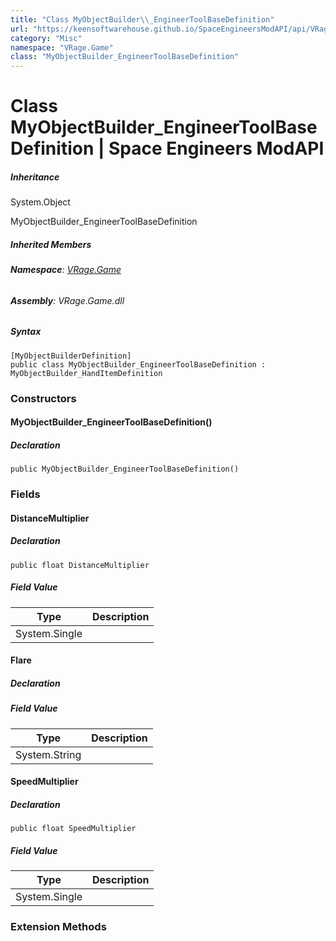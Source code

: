```yaml
---
title: "Class MyObjectBuilder\\_EngineerToolBaseDefinition"
url: "https://keensoftwarehouse.github.io/SpaceEngineersModAPI/api/VRage.Game.MyObjectBuilder_EngineerToolBaseDefinition.html"
category: "Misc"
namespace: "VRage.Game"
class: "MyObjectBuilder_EngineerToolBaseDefinition"
---
```


# Class MyObjectBuilder\_EngineerToolBaseDefinition | Space Engineers ModAPI

##### Inheritance

System.Object

MyObjectBuilder\_EngineerToolBaseDefinition

##### Inherited Members

###### **Namespace**: [VRage.Game](https://keensoftwarehouse.github.io/SpaceEngineersModAPI/api/VRage.Game.html)

###### **Assembly**: VRage.Game.dll

##### Syntax

```
[MyObjectBuilderDefinition]
public class MyObjectBuilder_EngineerToolBaseDefinition : MyObjectBuilder_HandItemDefinition
```

### Constructors

#### MyObjectBuilder\_EngineerToolBaseDefinition()

##### Declaration

```
public MyObjectBuilder_EngineerToolBaseDefinition()
```

### Fields

#### DistanceMultiplier

##### Declaration

```
public float DistanceMultiplier
```

##### Field Value

| Type | Description |
| --- | --- |
| System.Single |     |

#### Flare

##### Declaration

##### Field Value

| Type | Description |
| --- | --- |
| System.String |     |

#### SpeedMultiplier

##### Declaration

```
public float SpeedMultiplier
```

##### Field Value

| Type | Description |
| --- | --- |
| System.Single |     |

### Extension Methods